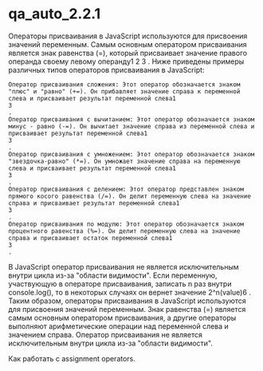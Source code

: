 # qa_auto_2.2.1

Операторы присваивания в JavaScript используются для присвоения значений переменным. Самым основным оператором присваивания является знак равенства (=), который присваивает значение правого операнда своему левому операнду1
2
3
. Ниже приведены примеры различных типов операторов присваивания в JavaScript:

    Оператор присваивания сложения: Этот оператор обозначается знаком "плюс" и "равно" (+=). Он прибавляет значение справа к переменной слева и присваивает результат переменной слева1
    3
    .
    Оператор присваивания с вычитанием: Этот оператор обозначается знаком минус - равно (-=). Он вычитает значение справа из переменной слева и присваивает результат переменной слева1
    3
    .
    Оператор присваивания с умножением: Этот оператор обозначается знаком "звездочка-равно" (*=). Он умножает значение справа на переменную слева и присваивает результат переменной слева1
    3
    .
    Оператор присваивания с делением: Этот оператор представлен знаком прямого косого равенства (/=). Он делит переменную слева на значение справа и присваивает результат переменной слева1
    3
    .
    Оператор присваивания по модулю: Этот оператор обозначается знаком процентного равенства (%=). Он делит переменную слева на значение справа и присваивает остаток переменной слева1
    3
    .

В JavaScript оператор присваивания не является исключительным внутри цикла из-за "области видимости". Если переменную, участвующую в операторе присваивания, записать n раз внутри console.log(), то в некоторых случаях он вернет значение 2^n(value)6
. Таким образом, операторы присваивания в JavaScript используются для присвоения значений переменным. Знак равенства (=) является самым основным оператором присваивания, а другие операторы выполняют арифметические операции над переменной слева и значением справа. Оператор присваивания не является исключительным внутри цикла из-за "области видимости".

Как работать с assignment operators.
